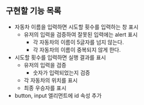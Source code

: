 ## 구현할 기능 목록

- 자동차 이름을 입력하면 시도할 횟수를 입력하는 창 표시
  - 유저의 입력을 검증하여 잘못된 입력에는 alert 표시
    - 각 자동차의 이름이 5글자를 넘지 않는다.
    - 각 자동차의 이름이 중복되지 않게 한다.
- 시도할 횟수를 입력하면 실행 결과를 표시
  - 유저의 입력을 검증
    - 숫자가 입력되었는지 검증
  - 각 자동차의 위치를 표시
  - 최종 우승자를 표시
- button, input 엘리먼트에 id 속성 추가
